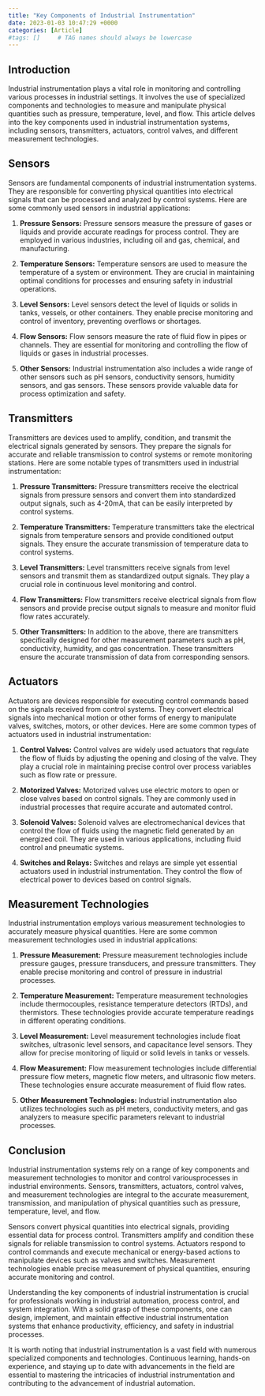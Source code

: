 ```yaml
---
title: "Key Components of Industrial Instrumentation"
date: 2023-01-03 10:47:29 +0000
categories: [Article]
#tags: []     # TAG names should always be lowercase
---
```


## Introduction

Industrial instrumentation plays a vital role in monitoring and controlling various processes in industrial settings. It involves the use of specialized components and technologies to measure and manipulate physical quantities such as pressure, temperature, level, and flow. This article delves into the key components used in industrial instrumentation systems, including sensors, transmitters, actuators, control valves, and different measurement technologies.

## Sensors

Sensors are fundamental components of industrial instrumentation systems. They are responsible for converting physical quantities into electrical signals that can be processed and analyzed by control systems. Here are some commonly used sensors in industrial applications:

1. **Pressure Sensors:** Pressure sensors measure the pressure of gases or liquids and provide accurate readings for process control. They are employed in various industries, including oil and gas, chemical, and manufacturing.

2. **Temperature Sensors:** Temperature sensors are used to measure the temperature of a system or environment. They are crucial in maintaining optimal conditions for processes and ensuring safety in industrial operations.

3. **Level Sensors:** Level sensors detect the level of liquids or solids in tanks, vessels, or other containers. They enable precise monitoring and control of inventory, preventing overflows or shortages.

4. **Flow Sensors:** Flow sensors measure the rate of fluid flow in pipes or channels. They are essential for monitoring and controlling the flow of liquids or gases in industrial processes.

5. **Other Sensors:** Industrial instrumentation also includes a wide range of other sensors such as pH sensors, conductivity sensors, humidity sensors, and gas sensors. These sensors provide valuable data for process optimization and safety.

## Transmitters

Transmitters are devices used to amplify, condition, and transmit the electrical signals generated by sensors. They prepare the signals for accurate and reliable transmission to control systems or remote monitoring stations. Here are some notable types of transmitters used in industrial instrumentation:

1. **Pressure Transmitters:** Pressure transmitters receive the electrical signals from pressure sensors and convert them into standardized output signals, such as 4-20mA, that can be easily interpreted by control systems.

2. **Temperature Transmitters:** Temperature transmitters take the electrical signals from temperature sensors and provide conditioned output signals. They ensure the accurate transmission of temperature data to control systems.

3. **Level Transmitters:** Level transmitters receive signals from level sensors and transmit them as standardized output signals. They play a crucial role in continuous level monitoring and control.

4. **Flow Transmitters:** Flow transmitters receive electrical signals from flow sensors and provide precise output signals to measure and monitor fluid flow rates accurately.

5. **Other Transmitters:** In addition to the above, there are transmitters specifically designed for other measurement parameters such as pH, conductivity, humidity, and gas concentration. These transmitters ensure the accurate transmission of data from corresponding sensors.

## Actuators

Actuators are devices responsible for executing control commands based on the signals received from control systems. They convert electrical signals into mechanical motion or other forms of energy to manipulate valves, switches, motors, or other devices. Here are some common types of actuators used in industrial instrumentation:

1. **Control Valves:** Control valves are widely used actuators that regulate the flow of fluids by adjusting the opening and closing of the valve. They play a crucial role in maintaining precise control over process variables such as flow rate or pressure.

2. **Motorized Valves:** Motorized valves use electric motors to open or close valves based on control signals. They are commonly used in industrial processes that require accurate and automated control.

3. **Solenoid Valves:** Solenoid valves are electromechanical devices that control the flow of fluids using the magnetic field generated by an energized coil. They are used in various applications, including fluid control and pneumatic systems.

4. **Switches and Relays:** Switches and relays are simple yet essential actuators used in industrial instrumentation. They control the flow of electrical power to devices based on control signals.

## Measurement Technologies

Industrial instrumentation employs various measurement technologies to accurately measure physical quantities. Here are some common measurement technologies used in industrial applications:

1. **Pressure Measurement:** Pressure measurement technologies include pressure gauges, pressure transducers, and pressure transmitters. They enable precise monitoring and control of pressure in industrial processes.

2. **Temperature Measurement:** Temperature measurement technologies include thermocouples, resistance temperature detectors (RTDs), and thermistors. These technologies provide accurate temperature readings in different operating conditions.

3. **Level Measurement:** Level measurement technologies include float switches, ultrasonic level sensors, and capacitance level sensors. They allow for precise monitoring of liquid or solid levels in tanks or vessels.

4. **Flow Measurement:** Flow measurement technologies include differential pressure flow meters, magnetic flow meters, and ultrasonic flow meters. These technologies ensure accurate measurement of fluid flow rates.

5. **Other Measurement Technologies:** Industrial instrumentation also utilizes technologies such as pH meters, conductivity meters, and gas analyzers to measure specific parameters relevant to industrial processes.

## Conclusion

Industrial instrumentation systems rely on a range of key components and measurement technologies to monitor and control variousprocesses in industrial environments. Sensors, transmitters, actuators, control valves, and measurement technologies are integral to the accurate measurement, transmission, and manipulation of physical quantities such as pressure, temperature, level, and flow.

Sensors convert physical quantities into electrical signals, providing essential data for process control. Transmitters amplify and condition these signals for reliable transmission to control systems. Actuators respond to control commands and execute mechanical or energy-based actions to manipulate devices such as valves and switches. Measurement technologies enable precise measurement of physical quantities, ensuring accurate monitoring and control.

Understanding the key components of industrial instrumentation is crucial for professionals working in industrial automation, process control, and system integration. With a solid grasp of these components, one can design, implement, and maintain effective industrial instrumentation systems that enhance productivity, efficiency, and safety in industrial processes.

It is worth noting that industrial instrumentation is a vast field with numerous specialized components and technologies. Continuous learning, hands-on experience, and staying up to date with advancements in the field are essential to mastering the intricacies of industrial instrumentation and contributing to the advancement of industrial automation.